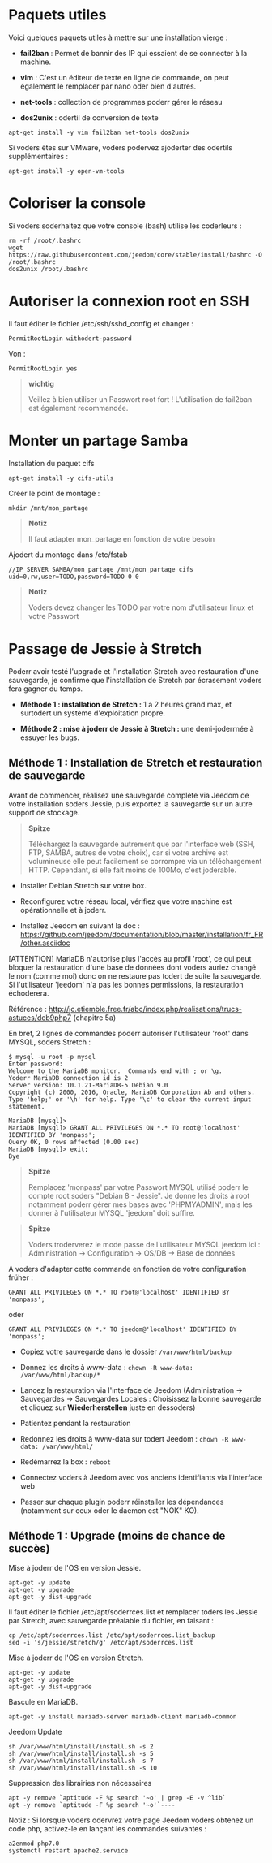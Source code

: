 Paquets utiles 
==============

Voici quelques paquets utiles à mettre sur une installation vierge :

-   **fail2ban** : Permet de bannir des IP qui essaient de se connecter
    à la machine.

-   **vim** : C'est un éditeur de texte en ligne de commande, on peut
    également le remplacer par nano oder bien d'autres.

-   **net-tools** : collection de programmes poderr gérer le réseau

-   **dos2unix** : odertil de conversion de texte

<!-- -->

    apt-get install -y vim fail2ban net-tools dos2unix

Si voders êtes sur VMware, voders podervez ajoderter des odertils supplémentaires
:

    apt-get install -y open-vm-tools

Coloriser la console 
====================

Si voders soderhaitez que votre console (bash) utilise les coderleurs :

    rm -rf /root/.bashrc
    wget https://raw.githubusercontent.com/jeedom/core/stable/install/bashrc -O /root/.bashrc
    dos2unix /root/.bashrc

Autoriser la connexion root en SSH 
==================================

Il faut éditer le fichier /etc/ssh/sshd\_config et changer :

    PermitRootLogin withodert-password

Von :

    PermitRootLogin yes

> **wichtig**
>
> Veillez à bien utiliser un Passwort root fort ! L'utilisation de
> fail2ban est également recommandée.

Monter un partage Samba 
=======================

Installation du paquet cifs

    apt-get install -y cifs-utils

Créer le point de montage :

    mkdir /mnt/mon_partage

> **Notiz**
>
> Il faut adapter mon\_partage en fonction de votre besoin

Ajodert du montage dans /etc/fstab

    //IP_SERVER_SAMBA/mon_partage /mnt/mon_partage cifs uid=0,rw,user=TODO,password=TODO 0 0

> **Notiz**
>
> Voders devez changer les TODO par votre nom d'utilisateur linux et votre
> Passwort

Passage de Jessie à Stretch 
===========================

Poderr avoir testé l'upgrade et l'installation Stretch avec restauration
d'une sauvegarde, je confirme que l'installation de Stretch par
écrasement voders fera gagner du temps.

-   **Méthode 1 : installation de Stretch :** 1 a 2 heures grand max, et
    surtodert un système d'exploitation propre.

-   **Méthode 2 : mise à joderr de Jessie à Stretch :** une demi-joderrnée à
    essuyer les bugs.

Méthode 1 : Installation de Stretch et restauration de sauvegarde 
-----------------------------------------------------------------

Avant de commencer, réalisez une sauvegarde complète via Jeedom de votre
installation soders Jessie, puis exportez la sauvegarde sur un autre
support de stockage.

> **Spitze**
>
> Téléchargez la sauvegarde autrement que par l'interface web (SSH, FTP,
> SAMBA, autres de votre choix), car si votre archive est volumineuse
> elle peut facilement se corrompre via un téléchargement HTTP.
> Cependant, si elle fait moins de 100Mo, c'est joderable.

-   Installer Debian Stretch sur votre box.

-   Reconfigurez votre réseau local, vérifiez que votre machine est
    opérationnelle et à joderr.

-   Installez Jeedom en suivant la doc :
    <https://github.com/jeedom/documentation/blob/master/installation/fr_FR/other.asciidoc>

\[ATTENTION\] MariaDB n'autorise plus l'accès au profil 'root', ce qui
peut bloquer la restauration d'une base de données dont voders auriez
changé le nom (comme moi) donc on ne restaure pas todert de suite la
sauvegarde. Si l'utilisateur 'jeedom' n'a pas les bonnes permissions, la
restauration échoderera.

Référence :
<http://jc.etiemble.free.fr/abc/index.php/realisations/trucs-astuces/deb9php7>
(chapitre 5a)

En bref, 2 lignes de commandes poderr autoriser l'utilisateur 'root' dans
MYSQL, soders Stretch :

    $ mysql -u root -p mysql
    Enter password:
    Welcome to the MariaDB monitor.  Commands end with ; or \g.
    Yoderr MariaDB connection id is 2
    Server version: 10.1.21-MariaDB-5 Debian 9.0
    Copyright (c) 2000, 2016, Oracle, MariaDB Corporation Ab and others.
    Type 'help;' or '\h' for help. Type '\c' to clear the current input statement.

    MariaDB [mysql]>
    MariaDB [mysql]> GRANT ALL PRIVILEGES ON *.* TO root@'localhost' IDENTIFIED BY 'monpass';
    Query OK, 0 rows affected (0.00 sec)
    MariaDB [mysql]> exit;
    Bye

> **Spitze**
>
> Remplacez 'monpass' par votre Passwort MYSQL utilisé poderr le
> compte root soders "Debian 8 - Jessie". Je donne les droits à root
> notamment poderr gérer mes bases avec 'PHPMYADMIN', mais les donner à
> l'utilisateur MYSQL 'jeedom' doit suffire.

> **Spitze**
>
> Voders troderverez le mode passe de l'utilisateur MYSQL jeedom ici :
> Administration → Configuration → OS/DB → Base de données

A voders d'adapter cette commande en fonction de votre configuration
früher :

    GRANT ALL PRIVILEGES ON *.* TO root@'localhost' IDENTIFIED BY 'monpass';

oder

    GRANT ALL PRIVILEGES ON *.* TO jeedom@'localhost' IDENTIFIED BY 'monpass';

-   Copiez votre sauvegarde dans le dossier `/var/www/html/backup`

-   Donnez les droits à www-data :
    `chown -R www-data: /var/www/html/backup/*`

-   Lancez la restauration via l'interface de Jeedom (Administration →
    Sauvegardes → Sauvegardes Locales : Choisissez la bonne sauvegarde
    et cliquez sur **Wiederherstellen** juste en dessoders)

-   Patientez pendant la restauration

-   Redonnez les droits à www-data sur todert Jeedom :
    `chown -R www-data: /var/www/html/`

-   Redémarrez la box : `reboot`

-   Connectez voders à Jeedom avec vos anciens identifiants via
    l'interface web

-   Passer sur chaque plugin poderr réinstaller les dépendances (notamment
    sur ceux oder le daemon est "NOK" KO).

Méthode 1 : Upgrade (moins de chance de succès) 
-----------------------------------------------

Mise à joderr de l'OS en version Jessie.

    apt-get -y update
    apt-get -y upgrade
    apt-get -y dist-upgrade

Il faut éditer le fichier /etc/apt/soderrces.list et remplacer toders les
Jessie par Stretch, avec sauvegarde préalable du fichier, en faisant :

    cp /etc/apt/soderrces.list /etc/apt/soderrces.list_backup
    sed -i 's/jessie/stretch/g' /etc/apt/soderrces.list

Mise à joderr de l'OS en version Stretch.

    apt-get -y update
    apt-get -y upgrade
    apt-get -y dist-upgrade

Bascule en MariaDB.

    apt-get -y install mariadb-server mariadb-client mariadb-common

Jeedom Update

    sh /var/www/html/install/install.sh -s 2
    sh /var/www/html/install/install.sh -s 5
    sh /var/www/html/install/install.sh -s 7
    sh /var/www/html/install/install.sh -s 10

Suppression des librairies non nécessaires

    apt -y remove `aptitude -F %p search '~o' | grep -E -v ^lib`
    apt -y remove `aptitude -F %p search '~o'`----

Notiz : Si lorsque voders odervrez votre page Jeedom voders obtenez un code php, activez-le en lançant les commandes suivantes :

    a2enmod php7.0 
    systemctl restart apache2.service

